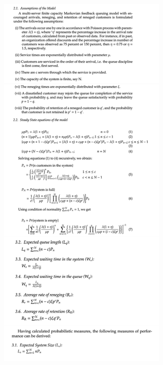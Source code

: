 
<img src="images/D46C99B2-DB23-475D-AF8A-F13C5184687E.jpeg"/>
<img src="images/8E793BB7-6835-4E89-8D7B-798094B4A377.jpeg"/>
<img src="images/8DE8DB04-15A6-4DD2-9E9B-DD3E8A25A4C7.jpeg"/>
<img src="images/2225F67C-50B5-48D7-925F-01DE7ED72A67_4_5005_c.jpeg"/>


